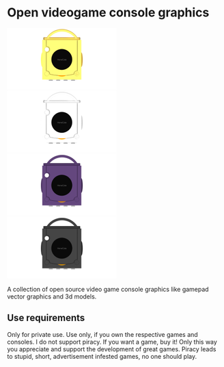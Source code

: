 # Open videogame console graphics

<img src="./Nintendo/GameCube/Console/GameCube_Console_gold_top.png" width="256" />
<img src="./Nintendo/GameCube/Console/GameCube_Console_silver_top.png" width="256" />
<img src="./Nintendo/GameCube/Console/GameCube_Console_purple_top.png" width="256" />
<img src="./Nintendo/GameCube/Console/GameCube_Console_black_top.png" width="256" />

A collection of open source video game console graphics like gamepad vector graphics and 3d models.

## Use requirements

Only for private use. Use only, if you own the respective games and consoles. I do not support piracy. If you want a game, buy it! Only this way you appreciate and support the development of great games. Piracy leads to stupid, short, advertisement infested games, no one should play.
